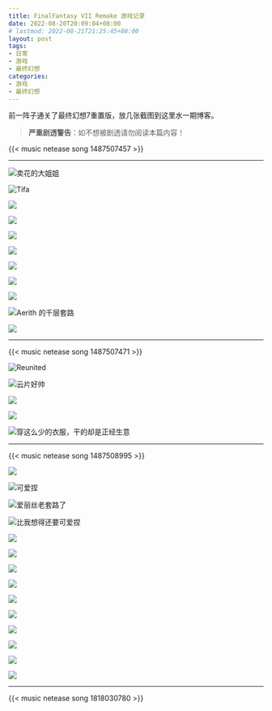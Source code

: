 ```yaml
---
title: FinalFantasy VII Remake 游戏记录
date: 2022-08-20T20:09:04+08:00
# lastmod: 2022-08-21T21:25:45+08:00
layout: post
tags:
- 日常
- 游戏
- 最终幻想
categories:
- 游戏
- 最终幻想
---
```


前一阵子通关了最终幻想7重置版，放几张截图到这里水一期博客。

> **严重剧透警告**：如不想被剧透请勿阅读本篇内容！

<!--more-->

{{< music netease song 1487507457 >}}

----

![](images/000.jpg "卖花的大姐姐")

![](images/001.jpg "Tifa")

![](images/002.jpg)

![](images/003.jpg)

![](images/004.jpg)

![](images/005.jpg)

![](images/006.jpg)

![](images/007.jpg)

![](images/008.jpg)

![](images/009.jpg "Aerith 的千层套路")

![](images/010.jpg)

----

{{< music netease song 1487507471 >}}

![](images/011.jpg "Reunited")

![](images/012.jpg "云片好帅")

![](images/013.jpg)

![](images/014.jpg)

![](images/015.jpg "穿这么少的衣服，干的却是正经生意")

----

{{< music netease song 1487508995 >}}

![](images/016.jpg)

![](images/017.jpg "可爱捏")

![](images/018.jpg "爱丽丝老套路了")

![](images/019.jpg "比我想得还要可爱捏")

![](images/020.jpg)

![](images/021.jpg)

![](images/022.jpg)

![](images/023.jpg)

![](images/024.jpg)

![](images/025.jpg)

![](images/026.jpg)

![](images/027.jpg)

![](images/028.jpg)

![](images/029.jpg)

----

{{< music netease song 1818030780 >}}
